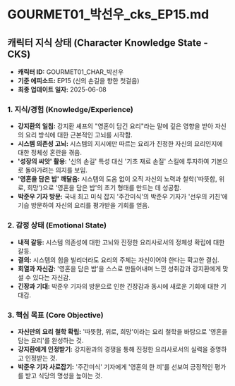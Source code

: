 # GOURMET01_박선우_cks_EP15.md

## 캐릭터 지식 상태 (Character Knowledge State - CKS)

-   **캐릭터 ID:** GOURMET01_CHAR_박선우
-   **기준 에피소드:** EP15 (신의 손길을 향한 첫걸음)
-   **최종 업데이트 일자:** 2025-06-08

### 1. 지식/경험 (Knowledge/Experience)

-   **강지환의 일침:** 강지환 셰프의 "영혼이 담긴 요리"라는 말에 깊은 영향을 받아 자신의 요리 방식에 대한 근본적인 고뇌를 시작함.
-   **시스템 의존성 고뇌:** 시스템의 지시에만 따르는 요리가 진정한 자신의 요리인지에 대한 정체성 혼란을 겪음.
-   **'성장의 씨앗' 활용:** '신의 손길' 특성 대신 '기초 재료 손질' 스킬에 투자하여 기본으로 돌아가려는 의지를 보임.
-   **'영혼을 담은 밥' 깨달음:** 시스템의 도움 없이 오직 자신의 노력과 철학('따뜻함, 위로, 희망')으로 '영혼을 담은 밥'의 초기 형태를 만드는 데 성공함.
-   **박준우 기자 방문:** 국내 최고 미식 잡지 '주간미식'의 박준우 기자가 '선우의 키친'에 기습 방문하여 자신의 요리를 평가받을 기회를 얻음.

### 2. 감정 상태 (Emotional State)

-   **내적 갈등:** 시스템 의존성에 대한 고뇌와 진정한 요리사로서의 정체성 확립에 대한 갈등.
-   **결의:** 시스템의 힘을 빌리더라도 요리의 주체는 자신이어야 한다는 확고한 결심.
-   **희열과 자신감:** '영혼을 담은 밥'을 스스로 만들어내며 느낀 성취감과 강지환에게 맞설 수 있다는 자신감.
-   **긴장과 기대:** 박준우 기자의 방문으로 인한 긴장감과 동시에 새로운 기회에 대한 기대감.

### 3. 핵심 목표 (Core Objective)

-   **자신만의 요리 철학 확립:** '따뜻함, 위로, 희망'이라는 요리 철학을 바탕으로 '영혼을 담는 요리'를 완성하는 것.
-   **강지환에게 인정받기:** 강지환과의 경쟁을 통해 진정한 요리사로서의 실력을 증명하고 인정받는 것.
-   **박준우 기자 사로잡기:** '주간미식' 기자에게 '영혼의 한 끼'를 선보여 긍정적인 평가를 받고 식당의 명성을 높이는 것.